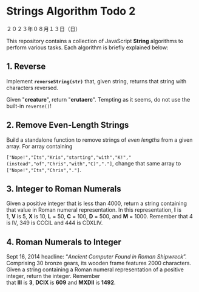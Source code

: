 # Strings Algorithm Todo 2
２０２３年０８月１３日（日）

This repository contains a collection of JavaScript **String** algorithms to perform various tasks. Each algorithm is briefly explained below:

## 1. Reverse

Implement **`reverseString(str)`** that, given string, returns that string with characters reversed.

Given "**creature**", return "**erutaerc**". Tempting as it seems, do not use the built-in `reverse()`!


## 2. Remove Even-Length Strings

Build a standalone function to remove strings of *even lengths* from a given array. For array containing

`["Nope!","Its","Kris","starting","with","K!","(instead","of","Chris","with","C)","."]`, change that same array to `["Nope!","Its","Chris","."]`.


## 3. Integer to Roman Numerals

Given a positive integer that is less than 4000, return a string containing that value in Roman numeral representation. In this representation, **I** is 1, **V** is 5, **X** is 10, **L** = 50, **C** = 100, **D** = 500, and **M** = 1000. Remember that 4 is IV, 349 is CCCIL and 444 is CDXLIV.


## 4. Roman Numerals to Integer

Sept 16, 2014 headline: “_Ancient Computer Found in Roman Shipwreck_”. Comprising 30 bronze gears, its wooden frame features 2000 characters. Given a string containing a Roman numeral representation of a positive integer, return the integer. Remember that **III** is **3**, **DCIX** is **609** and **MXDII** is **1492**.